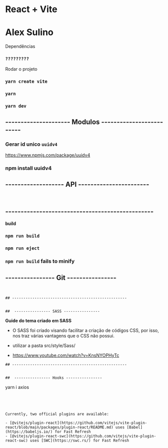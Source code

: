 # React + Vite


# Alex Sulino

Dependências
### `?????????`

Rodar o projeto
### `yarn create vite`
### `yarn`
### `yarn dev`


## --------------------- Modulos ------------------------- 


###  Gerar id unico `uuidv4`
https://www.npmjs.com/package/uuidv4
### npm install uuidv4


## ------------------- API  -----------------------
```


```

## ------------------------------------------------



**build**
### `npm run build`

### `npm run eject`
### `npm run build` fails to minify

##  ---------------- Git ----------------
```


```

```
## ---------------------------------------------------


##  ---------------- SASS ----------------
```
**Guide do tema criado em SASS**
-  O SASS foi criado visando facilitar a criação de códigos CSS, por isso, nos traz várias 
vantagens que o CSS não possui.

- utilizar a pasta src/style/Sass/ 
- https://www.youtube.com/watch?v=KnsNYOPHyTc
```
## ---------------------------------------------------


##  ---------------- Hooks ----------------
```
yarn i axios

```




Currently, two official plugins are available:

- [@vitejs/plugin-react](https://github.com/vitejs/vite-plugin-react/blob/main/packages/plugin-react/README.md) uses [Babel](https://babeljs.io/) for Fast Refresh
- [@vitejs/plugin-react-swc](https://github.com/vitejs/vite-plugin-react-swc) uses [SWC](https://swc.rs/) for Fast Refresh
